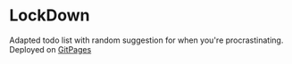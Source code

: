 # LockDown
Adapted todo list with random suggestion for when you're procrastinating. 
Deployed on [GitPages](https://padosensei.github.io/LockDown/)
